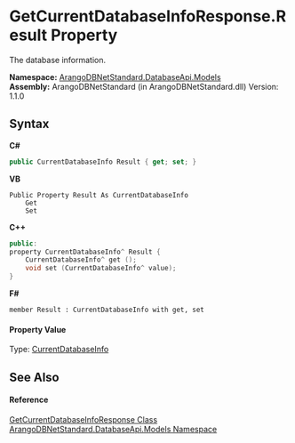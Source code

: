 # GetCurrentDatabaseInfoResponse.Result Property 
 

The database information.

**Namespace:**&nbsp;<a href="e5881068-7aa9-3b9e-6254-e9d29145ad7d">ArangoDBNetStandard.DatabaseApi.Models</a><br />**Assembly:**&nbsp;ArangoDBNetStandard (in ArangoDBNetStandard.dll) Version: 1.1.0

## Syntax

**C#**<br />
``` C#
public CurrentDatabaseInfo Result { get; set; }
```

**VB**<br />
``` VB
Public Property Result As CurrentDatabaseInfo
	Get
	Set
```

**C++**<br />
``` C++
public:
property CurrentDatabaseInfo^ Result {
	CurrentDatabaseInfo^ get ();
	void set (CurrentDatabaseInfo^ value);
}
```

**F#**<br />
``` F#
member Result : CurrentDatabaseInfo with get, set

```


#### Property Value
Type: <a href="cea94f8f-98cf-8d90-1b8a-e951d0c7652a">CurrentDatabaseInfo</a>

## See Also


#### Reference
<a href="2b2040e8-c957-4ad3-a4f8-8287402a8db5">GetCurrentDatabaseInfoResponse Class</a><br /><a href="e5881068-7aa9-3b9e-6254-e9d29145ad7d">ArangoDBNetStandard.DatabaseApi.Models Namespace</a><br />